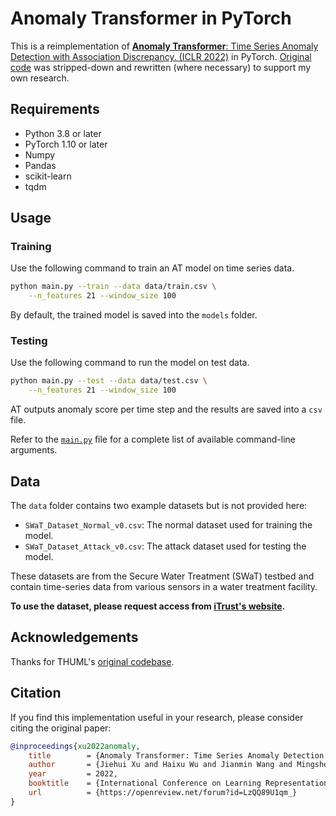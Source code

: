 # Anomaly Transformer in PyTorch

This is a reimplementation of [**Anomaly Transformer**: Time Series Anomaly Detection with Association Discrepancy. (ICLR 2022)](https://openreview.net/forum?id=LzQQ89U1qm_) in PyTorch.
[Original code](https://github.com/thuml/Anomaly-Transformer) was stripped-down and rewritten (where necessary) to support my own research.


## Requirements

- Python 3.8 or later
- PyTorch 1.10 or later
- Numpy
- Pandas
- scikit-learn
- tqdm

## Usage

### Training

Use the following command to train an AT model on time series data.

```sh
python main.py --train --data data/train.csv \
    --n_features 21 --window_size 100
```

By default, the trained model is saved into the `models` folder.

### Testing

Use the following command to run the model on test data.

```sh
python main.py --test --data data/test.csv \
    --n_features 21 --window_size 100
```

AT outputs anomaly score per time step and the results are saved into a `csv` file.

Refer to the [`main.py`](main.py) file for a complete list of available command-line arguments.

## Data

The `data` folder contains two example datasets but is not provided here:

- `SWaT_Dataset_Normal_v0.csv`: The normal dataset used for training the model.
- `SWaT_Dataset_Attack_v0.csv`: The attack dataset used for testing the model.

These datasets are from the Secure Water Treatment (SWaT) testbed and contain time-series data from various sensors in a water treatment facility.

**To use the dataset, please request access from [iTrust's website](https://itrust.sutd.edu.sg/itrust-labs_datasets/).**

## Acknowledgements

Thanks for THUML's [original codebase](https://github.com/thuml/Anomaly-Transformer).

## Citation

If you find this implementation useful in your research, please consider citing the original paper:

```bibtex
@inproceedings{xu2022anomaly,
	title        = {Anomaly Transformer: Time Series Anomaly Detection with Association Discrepancy},
	author       = {Jiehui Xu and Haixu Wu and Jianmin Wang and Mingsheng Long},
	year         = 2022,
	booktitle    = {International Conference on Learning Representations},
	url          = {https://openreview.net/forum?id=LzQQ89U1qm_}
}
```
